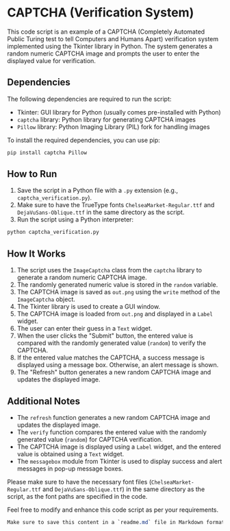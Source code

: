 # CAPTCHA (Verification System)

This code script is an example of a CAPTCHA (Completely Automated Public Turing test to tell Computers and Humans Apart) verification system implemented using the Tkinter library in Python. The system generates a random numeric CAPTCHA image and prompts the user to enter the displayed value for verification.

## Dependencies

The following dependencies are required to run the script:
- Tkinter: GUI library for Python (usually comes pre-installed with Python)
- `captcha` library: Python library for generating CAPTCHA images
- `Pillow` library: Python Imaging Library (PIL) fork for handling images

To install the required dependencies, you can use pip:

```bash
pip install captcha Pillow
```

## How to Run

1. Save the script in a Python file with a `.py` extension (e.g., `captcha_verification.py`).
2. Make sure to have the TrueType fonts `ChelseaMarket-Regular.ttf` and `DejaVuSans-Oblique.ttf` in the same directory as the script.
3. Run the script using a Python interpreter:

```bash
python captcha_verification.py
```

## How It Works

1. The script uses the `ImageCaptcha` class from the `captcha` library to generate a random numeric CAPTCHA image.
2. The randomly generated numeric value is stored in the `random` variable.
3. The CAPTCHA image is saved as `out.png` using the `write` method of the `ImageCaptcha` object.
4. The Tkinter library is used to create a GUI window.
5. The CAPTCHA image is loaded from `out.png` and displayed in a `Label` widget.
6. The user can enter their guess in a `Text` widget.
7. When the user clicks the "Submit" button, the entered value is compared with the randomly generated value (`random`) to verify the CAPTCHA.
8. If the entered value matches the CAPTCHA, a success message is displayed using a message box. Otherwise, an alert message is shown.
9. The "Refresh" button generates a new random CAPTCHA image and updates the displayed image.

## Additional Notes

- The `refresh` function generates a new random CAPTCHA image and updates the displayed image.
- The `verify` function compares the entered value with the randomly generated value (`random`) for CAPTCHA verification.
- The CAPTCHA image is displayed using a `Label` widget, and the entered value is obtained using a `Text` widget.
- The `messagebox` module from Tkinter is used to display success and alert messages in pop-up message boxes.

Please make sure to have the necessary font files (`ChelseaMarket-Regular.ttf` and `DejaVuSans-Oblique.ttf`) in the same directory as the script, as the font paths are specified in the code.

Feel free to modify and enhance this code script as per your requirements.
```css
Make sure to save this content in a `readme.md` file in Markdown format.

